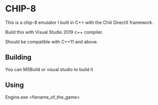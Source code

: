 # CHIP-8

This is a chip-8 emulator I built in C++ with the Chili DirectX framework.

Build this with Visual Studio 2019 c++ compiler.

Should be compatible with C++11 and above.

## Building

You can MSBuild or visual studio to build it

## Using

Engine.exe <fiename_of_the_game>
